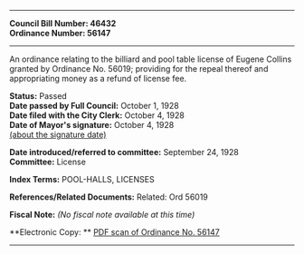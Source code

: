 * * * * *  
  
**Council Bill Number: [](#h0)[](#h2)46432**   
**Ordinance Number: 56147**  
  
* * * * *  
  
An ordinance relating to the billiard and pool table license of Eugene Collins granted by Ordinance No. 56019; providing for the repeal thereof and appropriating money as a refund of license fee.  
  
**Status:** Passed   
**Date passed by Full Council:** October 1, 1928   
**Date filed with the City Clerk:** October 4, 1928   
**Date of Mayor's signature:** October 4, 1928   
[(about the signature date)](/~public/approvaldate.htm)   
  
  
**Date introduced/referred to committee:** September 24, 1928   
**Committee:** License   
  
**Index Terms:** POOL-HALLS, LICENSES  
  
**References/Related Documents:** Related: Ord 56019  
  
**Fiscal Note:** *(No fiscal note available at this time)*  
  
**Electronic Copy: ** [PDF scan of Ordinance No. 56147](/~archives/Ordinances/Ord_56147.pdf)  
  
* * * * *  
